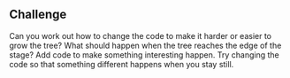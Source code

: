 ## Challenge

Can you work out how to change the code to make it harder or easier to grow the tree? 
What should happen when the tree reaches the edge of the stage? Add code to make something interesting happen. 
Try changing the code so that something different happens when you stay still. 
